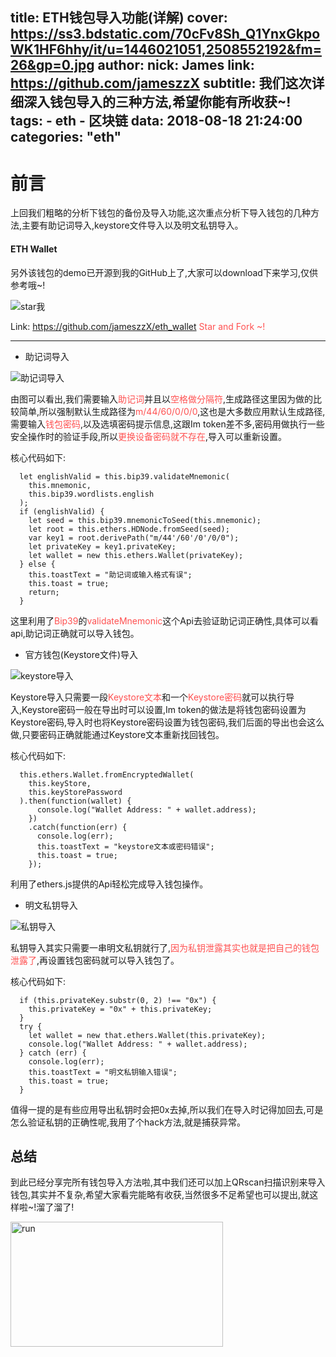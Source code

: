 title: ETH钱包导入功能(详解)
cover: https://ss3.bdstatic.com/70cFv8Sh_Q1YnxGkpoWK1HF6hhy/it/u=1446021051,2508552192&fm=26&gp=0.jpg
author: 
  nick: James
  link: https://github.com/jameszzX
subtitle: 我们这次详细深入钱包导入的三种方法,希望你能有所收获~!
tags:
     - eth
     - 区块链
data: 2018-08-18 21:24:00
categories: "eth"
---
前言
===
上回我们粗略的分析下钱包的备份及导入功能,这次重点分析下导入钱包的几种方法,主要有助记词导入,keystore文件导入以及明文私钥导入。

#### ETH Wallet
另外该钱包的demo已开源到我的GitHub上了,大家可以download下来学习,仅供参考哦~!

![star我](http://p8i3gdhi6.bkt.clouddn.com/ethwallet_star.png)

Link: <https://github.com/jameszzX/eth_wallet> <span style="color:#FF5151;">Star and Fork ~!</span>

---
* 助记词导入

![助记词导入](http://p8i3gdhi6.bkt.clouddn.com/ethwallet_mnemonic.png)

由图可以看出,我们需要输入<span style="color:#FF5151;">助记词</span>并且以<span style="color:#FF5151;">空格做分隔符</span>,生成路径这里因为做的比较简单,所以强制默认生成路径为<span style="color:#FF5151;">m/44/60/0/0/0</span>,这也是大多数应用默认生成路径,需要输入<span style="color:#FF5151;">钱包密码</span>,以及选填密码提示信息,这跟Im token差不多,密码用做执行一些安全操作时的验证手段,所以<span style="color:#FF5151;">更换设备密码就不存在</span>,导入可以重新设置。

核心代码如下:

```
  let englishValid = this.bip39.validateMnemonic(
    this.mnemonic,
    this.bip39.wordlists.english
  );
  if (englishValid) {
    let seed = this.bip39.mnemonicToSeed(this.mnemonic);
    let root = this.ethers.HDNode.fromSeed(seed);
    var key1 = root.derivePath("m/44'/60'/0'/0/0");
    let privateKey = key1.privateKey;
    let wallet = new this.ethers.Wallet(privateKey);
  } else {
    this.toastText = "助记词或输入格式有误";
    this.toast = true;
    return;
  }
```

这里利用了<span style="color:#FF5151;">Bip39</span>的<span style="color:#FF5151;">validateMnemonic</span>这个Api去验证助记词正确性,具体可以看api,助记词正确就可以导入钱包。

* 官方钱包(Keystore文件)导入

![keystore导入](http://p8i3gdhi6.bkt.clouddn.com/ethwallet_keystore.png)

Keystore导入只需要一段<span style="color:#FF5151;">Keystore文本</span>和一个<span style="color:#FF5151;">Keystore密码</span>就可以执行导入,Keystore密码一般在导出时可以设置,Im token的做法是将钱包密码设置为Keystore密码,导入时也将Keystore密码设置为钱包密码,我们后面的导出也会这么做,只要密码正确就能通过Keystore文本重新找回钱包。

核心代码如下:

```
  this.ethers.Wallet.fromEncryptedWallet(
    this.keyStore,
    this.keyStorePassword
  ).then(function(wallet) {
      console.log("Wallet Address: " + wallet.address);
    })
    .catch(function(err) {
      console.log(err);
      this.toastText = "keystore文本或密码错误";
      this.toast = true;
    });
```

利用了ethers.js提供的Api轻松完成导入钱包操作。

* 明文私钥导入

![私钥导入](http://p8i3gdhi6.bkt.clouddn.com/ethwallet_privatekey.png)

私钥导入其实只需要一串明文私钥就行了,<span style="color:#FF5151;">因为私钥泄露其实也就是把自己的钱包泄露了</span>,再设置钱包密码就可以导入钱包了。

核心代码如下:

```
  if (this.privateKey.substr(0, 2) !== "0x") {
    this.privateKey = "0x" + this.privateKey;
  }
  try {
    let wallet = new that.ethers.Wallet(this.privateKey);
    console.log("Wallet Address: " + wallet.address);
  } catch (err) {
    console.log(err);
    this.toastText = "明文私钥输入错误";
    this.toast = true;
  }
```

值得一提的是有些应用导出私钥时会把0x去掉,所以我们在导入时记得加回去,可是怎么验证私钥的正确性呢,我用了个hack方法,就是捕获异常。

总结
---
到此已经分享完所有钱包导入方法啦,其中我们还可以加上QRscan扫描识别来导入钱包,其实并不复杂,希望大家看完能略有收获,当然很多不足希望也可以提出,就这样啦~!溜了溜了!

<img src="https://timgsa.baidu.com/timg?image&quality=80&size=b9999_10000&sec=1536150274215&di=753c3bfbbb672ee2d3739a1c4c71d1bd&imgtype=0&src=http%3A%2F%2Fn.sinaimg.cn%2Fsinacn%2Fw539h421%2F20180129%2F35b0-fyqzcxh8902987.gif" width = "340" height = "200" alt="run"/>